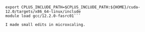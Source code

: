 ```module load cuda/12.4.1-fasrc01
export CPLUS_INCLUDE_PATH=$CPLUS_INCLUDE_PATH:${HOME}/cuda-12.0/targets/x86_64-linux/include
module load gcc/12.2.0-fasrc01```

I made small edits in microxcaling.
